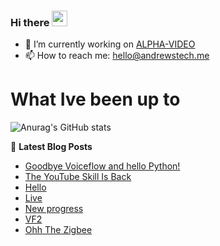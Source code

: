 ### Hi there <a href="https://www.gautamkrishnar.com/"><img src="https://media.giphy.com/media/hvRJCLFzcasrR4ia7z/giphy.gif" width="25px"></a>

<!--
**andrewstech/andrewstech** is a ✨ _special_ ✨ repository because its `README.md` (this file) appears on your GitHub profile.

Here are some ideas to get you started:

-->

- 🔭 I’m currently working on [ALPHA-VIDEO](https://github.com/unofficial-skills/alpha-video)
- 📫 How to reach me: hello@andrewstech.me

# What Ive been up to

![Anurag's GitHub stats](https://github-readme-stats.vercel.app/api?username=andrewstech&show_icons=true)

📕 **Latest Blog Posts**
<!-- BLOG-POST-LIST:START -->
- [Goodbye Voiceflow and hello Python!](https://andrewstech.me/goodbye-voiceflow-and-hello-pytthon-2/)
- [The YouTube Skill Is Back](https://andrewstech.me/the-youtube-skill-is-back/)
- [Hello](https://youtube-alexa.voiceflow.andrewstech.me/blog/Hello)
- [Live](https://youtube-alexa.voiceflow.andrewstech.me/blog/Live)
- [New progress](https://youtube-alexa.voiceflow.andrewstech.me/blog/progress)
- [VF2](https://youtube-alexa.voiceflow.andrewstech.me/blog/vf2)
- [Ohh The Zigbee](https://andrewstech.me/ohh-the-zigbee/)
<!-- BLOG-POST-LIST:END -->

